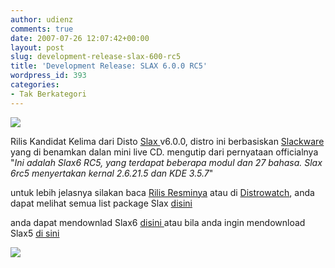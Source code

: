 ```yaml
---
author: udienz
comments: true
date: 2007-07-26 12:07:42+00:00
layout: post
slug: development-release-slax-600-rc5
title: 'Development Release: SLAX 6.0.0 RC5'
wordpress_id: 393
categories:
- Tak Berkategori
---
```


![](http://www.slax.org/ss/2.jpg)

Rilis Kandidat Kelima dari Disto [Slax ](http://www.slax.org/)v6.0.0, distro ini berbasiskan [Slackware ](http://www.slackware.com/)yang di benamkan dalan mini live CD. mengutip dari pernyataan officialnya "_Ini adalah Slax6 RC5, yang terdapat beberapa modul dan 27 bahasa. Slax 6rc5 menyertakan kernal 2.6.21.5 dan KDE 3.5.7_"

untuk lebih jelasnya silakan baca [Rilis Resminya](ftp://ftp.slax.org/SLAX-6.x/rc5/README) atau di [Distrowatch](http://distrowatch.com/4374), anda dapat melihat semua list package Slax [disini](http://www.slax.org/installed_packages.txt)

anda dapat mendownlad Slax6 [disini ](ftp://ftp.linux.cz/pub/linux/slax/SLAX-6.x/rc5/)atau bila anda ingin mendownload Slax5 [di sini ](http://http://tuma.ui.edu/pub/slax/SLAX-5.x/)

![](http://www.slax.org/ss/user/image20070723080640.jpg)
